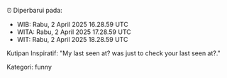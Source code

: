 ⏰ Diperbarui pada:
- WIB: Rabu, 2 April 2025 16.28.59 UTC
- WITA: Rabu, 2 April 2025 17.28.59 UTC
- WIT: Rabu, 2 April 2025 18.28.59 UTC

Kutipan Inspiratif:
"My last seen at? was just to check your last seen at?."


Kategori: funny

